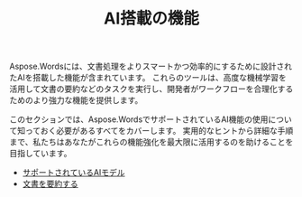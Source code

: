 ﻿---
title: AI搭載の機能
second_title: Aspose.WordsのためのJava
articleTitle: AI搭載の機能
linktitle: AI搭載の機能
type: docs
weight: 25
description: "Aspose.WordsforJavaは、効率を高めるために文書の要約のようなAIを搭載したツールを導入しました。 ヒントと詳細なガイダンスでAI搭載の機能の使用方法を学びます。"
url: /ja/java/ai-powered-features/
timestamp: 2024-11-26-12-00-00
---

Aspose.Wordsには、文書処理をよりスマートかつ効率的にするために設計されたAIを搭載した機能が含まれています。 これらのツールは、高度な機械学習を活用して文書の要約などのタスクを実行し、開発者がワークフローを合理化するためのより強力な機能を提供します。

このセクションでは、Aspose.WordsでサポートされているAI機能の使用について知っておく必要があるすべてをカバーします。 実用的なヒントから詳細な手順まで、私たちはあなたがこれらの機能強化を最大限に活用するのを助けることを目指しています。

* [サポートされているAIモデル](/words/java/supported-ai-models/)
* [文書を要約する](/words/java/summarize-a-document/)

